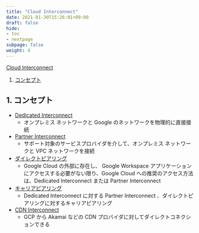 ```yaml
---
title: "Cloud Interconnect"
date: 2021-01-30T15:26:01+09:00
draft: false
hide:
- toc
- nextpage
subpage: false
weight: 4
---
```


<!--more-->

[Cloud Interconnect](https://cloud.google.com/network-connectivity/docs/interconnect/concepts/overview?hl=ja)

1. [コンセプト](#1-コンセプト)

## 1. コンセプト

- [Dedicated Interconnect](https://cloud.google.com/network-connectivity/docs/interconnect/concepts/dedicated-overview?hl=ja)
    - オンプレミス ネットワークと Google のネットワークを物理的に直接接続
- [Partner Interconnect](https://cloud.google.com/network-connectivity/docs/interconnect/concepts/partner-overview?hl=ja)
    - サポート対象のサービスプロバイダを介して、オンプレミス ネットワークと VPC ネットワークを接続
- [ダイレクトピアリング](https://cloud.google.com/network-connectivity/docs/direct-peering?hl=ja)
    - Google Cloud の外部に存在し、 Google Workspace アプリケーションにアクセスする必要がない限り、Google Cloud への推奨のアクセス方法は、Dedicated Interconnect または Partner Interconnect
- [キャリアピアリング](https://cloud.google.com/network-connectivity/docs/carrier-peering?hl=ja)
    - Dedicated Interconnect に対する Partner Interconnect 、ダイレクトピアリングに対するキャリアピアリング
- [CDN Interconnect](https://cloud.google.com/network-connectivity/docs/cdn-interconnect?hl=ja)
    - GCP から Akamai などの CDN プロバイダに対してダイレクトコネクションできる